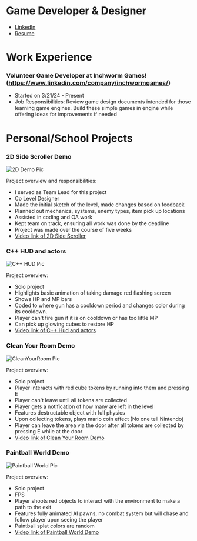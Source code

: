 <h1>Game Developer & Designer</h1>

- [LinkedIn](https://www.linkedin.com/in/michael-mccardell-964955246/)
- [Resume](https://github.com/MichaelMcCardell/MichaelMcCardell.github.io/blob/main/Assets/img/Michael_McCardell_Resume.pdf)
  
<h1>Work Experience</h1>

### Volunteer Game Developer at Inchworm Games!(https://www.linkedin.com/company/inchwormgames/)
- Started on 3/21/24 - Present
- Job Responsibilities: Review game design documents intended for those learning game engines. Build these simple games in engine while offering ideas for improvements if needed

<h1> Personal/School Projects </h1>

### 2D Side Scroller Demo

![2D Demo Pic](https://github.com/MichaelMcCardell/MichaelMcCardell.github.io/assets/159820419/154941dd-7fa3-4b83-8b6a-da34ad6d42bd)

Project overview and responsibilities: 
- I served as Team Lead for this project
- Co Level Designer
- Made the initial sketch of the level, made changes based on feedback
- Planned out mechanics, systems, enemy types, item pick up locations
- Assisted in coding and QA work
- Kept team on track, ensuring all work was done by the deadline
- Project was made over the course of five weeks
- [Video link of 2D Side Scroller](https://www.youtube.com/watch?v=KP_exP3hImA&t=7s&ab_channel=MichaelMcCardell)
  
### C++ HUD and actors  

![C++ HUD Pic](https://github.com/MichaelMcCardell/MichaelMcCardell.github.io/assets/159820419/56f549d8-c603-4844-8d5a-15f8581bf492)

Project overview: 
- Solo project
- Highlights basic animation of taking damage red flashing screen
- Shows HP and MP bars
- Coded to where gun has a cooldown period and changes color during its cooldown.
- Player can't fire gun if it is on cooldown or has too little MP
- Can pick up glowing cubes to restore HP
- [Video link of C++ Hud and actors](https://www.youtube.com/watch?v=n6VMrL1VW34&ab_channel=MichaelMcCardell)

### Clean Your Room Demo

![CleanYourRoom Pic](https://github.com/MichaelMcCardell/MichaelMcCardell.github.io/assets/159820419/3815cb30-1ac9-4970-9c1d-c80e9255e5b5)

Project overview: 
- Solo project
- Player interacts with red cube tokens by running into them and pressing E
- Player can't leave until all tokens are collected
- Player gets a notification of how many are left in the level
- Features destructable object with full physics
- Upon collecting tokens, plays mario coin effect (No one tell Nintendo)
- Player can leave the area via the door after all tokens are collected by pressing E while at the door
- [Video link of Clean Your Room Demo](https://www.youtube.com/watch?v=oBb7NASvZ_0&ab_channel=MichaelMcCardell)
  
### Paintball World Demo 

![Paintball World Pic](https://github.com/MichaelMcCardell/MichaelMcCardell.github.io/assets/159820419/52d5cbc2-f24a-4658-b4c8-03d8100a0ac3)

Project overview: 
- Solo project
- FPS
- Player shoots red objects to interact with the environment to make a path to the exit
- Features fully animated AI pawns, no combat system but will chase and follow player upon seeing the player
- Paintball splat colors are random 
- [Video link of Paintball World Demo](https://www.youtube.com/watch?v=wZSvrv_0dvc&ab_channel=MichaelMcCardell)


